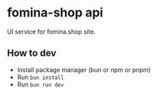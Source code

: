 # fomina-shop api

UI service for fomina.shop site.

## How to dev

-   Install package manager (bun or npm or pnpm)
-   Run `bun install`
-   Run `bun run dev`

